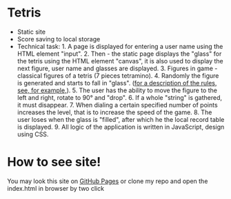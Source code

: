 # Tetris






  - Static site
  - Score saving to local storage
  - Technical task:
        1. A page is displayed for entering a user name using the
           HTML element "input".
        2. Then - the static page displays the "glass" for the tetris using the HTML element "canvas", 
           it is also used to display the
           next figure, user name and glasses are displayed.
        3. Figures in game - classical figures of a tetris (7 pieces tetramino).
        4. Randomly the figure is generated and starts to fall in "glass".
           ([for a description of the rules, see, for example,](https://ru.wikipedia.org/wiki/Тетрис)).
        5. The user has the ability to move the figure to the left and right, rotate to
           90° and "drop".
        6. If a whole "string" is gathered, it must disappear.
        7. When dialing a certain specified number of points increases the level, that
           is to increase the speed of the game.
        8. The user loses when the glass is "filled", after which he
           the local record table is displayed.
        9. All logic of the application is written in JavaScript, design using
           CSS.

# How to see site!
You may look this site on [GitHub Pages](https://statesmans.github.io/Tetris-game/) or
clone my repo and open the index.html in browser
by two click



